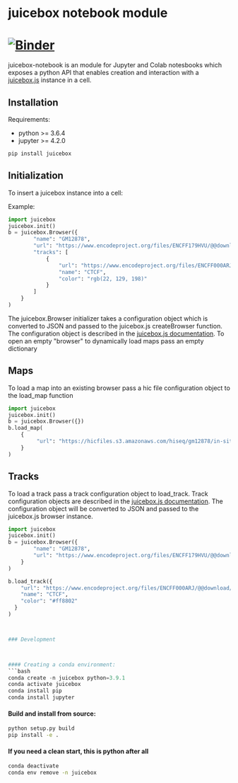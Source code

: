 
# juicebox notebook module

[![Binder](https://beta.mybinder.org/badge.svg)](https://mybinder.org/v2/gh/igvteam/juicebox-notebook/main?filepath=examples)
=======

juicebox-notebook is an module for Jupyter and Colab notesbooks which exposes a python API that 
enables creation and interaction with a [juicebox.js](https://github.com/igvteam/juicebox.js) instance in a cell.  

## Installation

Requirements:
* python >= 3.6.4
* jupyter >= 4.2.0

```bash
pip install juicebox
```

## Initialization

To insert a juicebox instance into a cell:  


Example:

```python
import juicebox
juicebox.init()
b = juicebox.Browser({
        "name": "GM12878",
        "url": "https://www.encodeproject.org/files/ENCFF179HVU/@@download/ENCFF179HVU.hic",
        "tracks": [
            {
                "url": "https://www.encodeproject.org/files/ENCFF000ARJ/@@download/ENCFF000ARJ.bigWig",
                "name": "CTCF",
                "color": "rgb(22, 129, 198)"
            }
        ]
    }
)
```

The juicebox.Browser initializer takes a configuration object which is converted to JSON and passed to the juicebox.js
createBrowser function.   The configuration object is described in the
[juicebox.js documentation](https://github.com/igvteam/juicebox.js#usage).  To open an empty "browser" to dynamically
load maps pass an empty dictionary


## Maps

To load a map into an existing browser pass a hic file configuration object to the load_map function

```python
import juicebox
juicebox.init()
b = juicebox.Browser({})
b.load_map(
    {
         "url": "https://hicfiles.s3.amazonaws.com/hiseq/gm12878/in-situ/primary.hic"
    }
)
```

## Tracks

To load a track pass a track configuration object to load_track.  Track configuration
objects are described in the [juicebox.js documentation](https://github.com/igvteam/juicebox.js#usage).
The configuration object will be converted to JSON and passed to the juicebox.js browser
instance.



```python
import juicebox
juicebox.init()
b = juicebox.Browser({
        "name": "GM12878",
        "url": "https://www.encodeproject.org/files/ENCFF179HVU/@@download/ENCFF179HVU.hic"
    }
)

b.load_track({
    "url": "https://www.encodeproject.org/files/ENCFF000ARJ/@@download/ENCFF000ARJ.bigWig",
    "name": "CTCF",
    "color": "#ff8802"
  }
)



### Development



#### Creating a conda environment:
```bash
conda create -n juicebox python=3.9.1
conda activate juicebox
conda install pip
conda install jupyter
```

#### Build and install from source:

```bash
python setup.py build  
pip install -e .
```

#### If you need a clean start, this is python after all
```bash
conda deactivate
conda env remove -n juicebox
```




